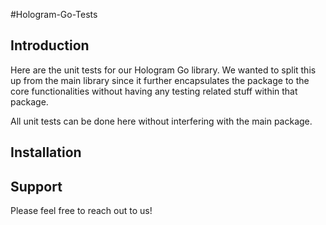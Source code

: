 #Hologram-Go-Tests

## Introduction
Here are the unit tests for our Hologram Go library. We wanted to split this up
from the main library since it further encapsulates the package to the core
functionalities without having any testing related stuff within that package.

All unit tests can be done here without interfering with the main package.

## Installation

## Support
Please feel free to reach out to us!

